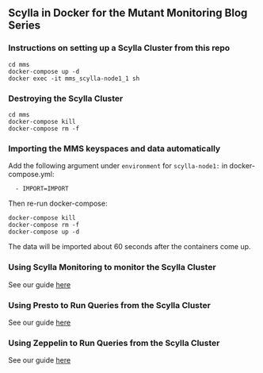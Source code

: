 ## Scylla in Docker for the Mutant Monitoring Blog Series

### Instructions on setting up a Scylla Cluster from this repo

```
cd mms
docker-compose up -d
docker exec -it mms_scylla-node1_1 sh
```
### Destroying the Scylla Cluster 
```
cd mms
docker-compose kill
docker-compose rm -f
```
### Importing the MMS keyspaces and data automatically 

Add the following argument under ```environment``` for ```scylla-node1:``` in docker-compose.yml:

```
  - IMPORT=IMPORT
```

Then re-run docker-compose:
```
docker-compose kill
docker-compose rm -f
docker-compose up -d
```
The data will be imported about 60 seconds after the containers come up.

### Using Scylla Monitoring to monitor the Scylla Cluster
See our guide [here](https://github.com/scylladb/scylla-code-samples/tree/master/mms/monitoring)


### Using Presto to Run Queries from the Scylla Cluster
See our guide [here](https://github.com/scylladb/scylla-code-samples/tree/master/mms/presto)

### Using Zeppelin to Run Queries from the Scylla Cluster
See our guide [here](https://github.com/scylladb/scylla-code-samples/tree/master/mms/zeppelin)